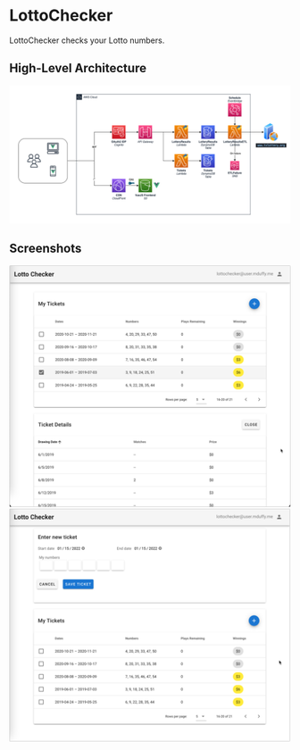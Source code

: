 # LottoChecker

LottoChecker checks your Lotto numbers.

## High-Level Architecture

![High-Level Architecture](docs/arch-diagram.drawio.png)

## Screenshots
![List Tickets](docs/img/screenshot-tickets-ticketdetails.png)
![Create Ticket](docs/img/screenshot-create-ticket.png)
